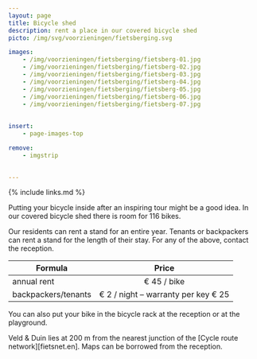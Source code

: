 ```yaml
---
layout: page
title: Bicycle shed
description: rent a place in our covered bicycle shed
picto: /img/svg/voorzieningen/fietsberging.svg

images:
    - /img/voorzieningen/fietsberging/fietsberg-01.jpg
    - /img/voorzieningen/fietsberging/fietsberg-02.jpg
    - /img/voorzieningen/fietsberging/fietsberg-03.jpg
    - /img/voorzieningen/fietsberging/fietsberg-04.jpg
    - /img/voorzieningen/fietsberging/fietsberg-05.jpg
    - /img/voorzieningen/fietsberging/fietsberg-06.jpg
    - /img/voorzieningen/fietsberging/fietsberg-07.jpg
    
    
insert:
    - page-images-top

remove:
    - imgstrip
    

---
```


{% include links.md %}

Putting your bicycle inside after an inspiring tour might be a good idea. In our covered bicycle shed there is room for 116 bikes.

Our residents can rent a stand for an entire year. Tenants or backpackers can rent a stand for the length of their stay.
For any of the above, contact the reception.

| Formula                 | Price |
|-------------------------|:-----:|
| annual rent 		   |€ 45 / bike   |
| backpackers/tenants | € 2 / night – warranty per key € 25 |


You can also put your bike in the bicycle rack at the reception or at the playground. 

Veld & Duin lies at 200 m from the nearest junction of the [Cycle route network][fietsnet.en]. Maps can be borrowed from the reception.

